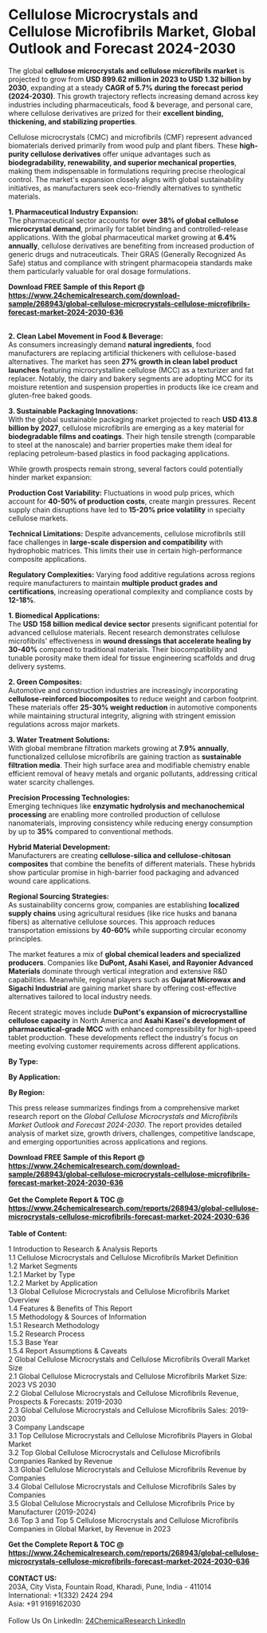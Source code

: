 <h1>Cellulose Microcrystals and Cellulose Microfibrils Market, Global Outlook and Forecast 2024-2030</h1><p>The global <strong>cellulose microcrystals and cellulose microfibrils market</strong> is projected to grow from <strong>USD 899.62 million in 2023 to USD 1.32 billion by 2030</strong>, expanding at a steady <strong>CAGR of 5.7% during the forecast period (2024-2030)</strong>. This growth trajectory reflects increasing demand across key industries including pharmaceuticals, food &amp; beverage, and personal care, where cellulose derivatives are prized for their <strong>excellent binding, thickening, and stabilizing properties</strong>.</p><p>Cellulose microcrystals (CMC) and microfibrils (CMF) represent advanced biomaterials derived primarily from wood pulp and plant fibers. These <strong>high-purity cellulose derivatives</strong> offer unique advantages such as <strong>biodegradability, renewability, and superior mechanical properties</strong>, making them indispensable in formulations requiring precise rheological control. The market's expansion closely aligns with global sustainability initiatives, as manufacturers seek eco-friendly alternatives to synthetic materials.</p><p><strong>1. Pharmaceutical Industry Expansion:</strong><br>
The pharmaceutical sector accounts for <strong>over 38% of global cellulose microcrystal demand</strong>, primarily for tablet binding and controlled-release applications. With the global pharmaceutical market growing at <strong>6.4% annually</strong>, cellulose derivatives are benefiting from increased production of generic drugs and nutraceuticals. Their GRAS (Generally Recognized As Safe) status and compliance with stringent pharmacopeia standards make them particularly valuable for oral dosage formulations.</p><div><b>Download FREE Sample of this Report @ 
            <a href="https://www.24chemicalresearch.com/download-sample/268943/global-cellulose-microcrystals-cellulose-microfibrils-forecast-market-2024-2030-636">
            https://www.24chemicalresearch.com/download-sample/268943/global-cellulose-microcrystals-cellulose-microfibrils-forecast-market-2024-2030-636</a></b></div><br><p><strong>2. Clean Label Movement in Food &amp; Beverage:</strong><br>
As consumers increasingly demand <strong>natural ingredients</strong>, food manufacturers are replacing artificial thickeners with cellulose-based alternatives. The market has seen <strong>27% growth in clean label product launches</strong> featuring microcrystalline cellulose (MCC) as a texturizer and fat replacer. Notably, the dairy and bakery segments are adopting MCC for its moisture retention and suspension properties in products like ice cream and gluten-free baked goods.</p><p><strong>3. Sustainable Packaging Innovations:</strong><br>
With the global sustainable packaging market projected to reach <strong>USD 413.8 billion by 2027</strong>, cellulose microfibrils are emerging as a key material for <strong>biodegradable films and coatings</strong>. Their high tensile strength (comparable to steel at the nanoscale) and barrier properties make them ideal for replacing petroleum-based plastics in food packaging applications.</p><p>While growth prospects remain strong, several factors could potentially hinder market expansion:</p><p><strong>Production Cost Variability:</strong> Fluctuations in wood pulp prices, which account for <strong>40-50% of production costs</strong>, create margin pressures. Recent supply chain disruptions have led to <strong>15-20% price volatility</strong> in specialty cellulose markets.</p><p><strong>Technical Limitations:</strong> Despite advancements, cellulose microfibrils still face challenges in <strong>large-scale dispersion and compatibility</strong> with hydrophobic matrices. This limits their use in certain high-performance composite applications.</p><p><strong>Regulatory Complexities:</strong> Varying food additive regulations across regions require manufacturers to maintain <strong>multiple product grades and certifications</strong>, increasing operational complexity and compliance costs by <strong>12-18%</strong>.</p><p><strong>1. Biomedical Applications:</strong><br>
The <strong>USD 158 billion medical device sector</strong> presents significant potential for advanced cellulose materials. Recent research demonstrates cellulose microfibrils' effectiveness in <strong>wound dressings that accelerate healing by 30-40%</strong> compared to traditional materials. Their biocompatibility and tunable porosity make them ideal for tissue engineering scaffolds and drug delivery systems.</p><p><strong>2. Green Composites:</strong><br>
Automotive and construction industries are increasingly incorporating <strong>cellulose-reinforced biocomposites</strong> to reduce weight and carbon footprint. These materials offer <strong>25-30% weight reduction</strong> in automotive components while maintaining structural integrity, aligning with stringent emission regulations across major markets.</p><p><strong>3. Water Treatment Solutions:</strong><br>
With global membrane filtration markets growing at <strong>7.9% annually</strong>, functionalized cellulose microfibrils are gaining traction as <strong>sustainable filtration media</strong>. Their high surface area and modifiable chemistry enable efficient removal of heavy metals and organic pollutants, addressing critical water scarcity challenges.</p><p><strong>Precision Processing Technologies:</strong><br>
    Emerging techniques like <strong>enzymatic hydrolysis and mechanochemical processing</strong> are enabling more controlled production of cellulose nanomaterials, improving consistency while reducing energy consumption by up to <strong>35%</strong> compared to conventional methods.</p><p><strong>Hybrid Material Development:</strong><br>
    Manufacturers are creating <strong>cellulose-silica and cellulose-chitosan composites</strong> that combine the benefits of different materials. These hybrids show particular promise in high-barrier food packaging and advanced wound care applications.</p><p><strong>Regional Sourcing Strategies:</strong><br>
    As sustainability concerns grow, companies are establishing <strong>localized supply chains</strong> using agricultural residues (like rice husks and banana fibers) as alternative cellulose sources. This approach reduces transportation emissions by <strong>40-60%</strong> while supporting circular economy principles.</p><p>The market features a mix of <strong>global chemical leaders and specialized producers</strong>. Companies like <strong>DuPont, Asahi Kasei, and Rayonier Advanced Materials</strong> dominate through vertical integration and extensive R&amp;D capabilities. Meanwhile, regional players such as <strong>Gujarat Microwax and Sigachi Industrial</strong> are gaining market share by offering cost-effective alternatives tailored to local industry needs.</p><p>Recent strategic moves include <strong>DuPont's expansion of microcrystalline cellulose capacity</strong> in North America and <strong>Asahi Kasei's development of pharmaceutical-grade MCC</strong> with enhanced compressibility for high-speed tablet production. These developments reflect the industry's focus on meeting evolving customer requirements across different applications.</p><p><strong>By Type:</strong></p><p><strong>By Application:</strong></p><p><strong>By Region:</strong></p><p>This press release summarizes findings from a comprehensive market research report on the <em>Global Cellulose Microcrystals and Microfibrils Market Outlook and Forecast 2024-2030</em>. The report provides detailed analysis of market size, growth drivers, challenges, competitive landscape, and emerging opportunities across applications and regions.</p><div><b>Download FREE Sample of this Report @ 
            <a href="https://www.24chemicalresearch.com/download-sample/268943/global-cellulose-microcrystals-cellulose-microfibrils-forecast-market-2024-2030-636">
            https://www.24chemicalresearch.com/download-sample/268943/global-cellulose-microcrystals-cellulose-microfibrils-forecast-market-2024-2030-636</a></b></div><br><div><b>Get the Complete Report & TOC @ 
            <a href="https://www.24chemicalresearch.com/reports/268943/global-cellulose-microcrystals-cellulose-microfibrils-forecast-market-2024-2030-636">
            https://www.24chemicalresearch.com/reports/268943/global-cellulose-microcrystals-cellulose-microfibrils-forecast-market-2024-2030-636</a></b></div><br>
            <b>Table of Content:</b><p>1 Introduction to Research & Analysis Reports<br />
    1.1 Cellulose Microcrystals and Cellulose Microfibrils Market Definition<br />
    1.2 Market Segments<br />
        1.2.1 Market by Type<br />
        1.2.2 Market by Application<br />
    1.3 Global Cellulose Microcrystals and Cellulose Microfibrils Market Overview<br />
    1.4 Features & Benefits of This Report<br />
    1.5 Methodology & Sources of Information<br />
        1.5.1 Research Methodology<br />
        1.5.2 Research Process<br />
        1.5.3 Base Year<br />
        1.5.4 Report Assumptions & Caveats<br />
2 Global Cellulose Microcrystals and Cellulose Microfibrils Overall Market Size<br />
    2.1 Global Cellulose Microcrystals and Cellulose Microfibrils Market Size: 2023 VS 2030<br />
    2.2 Global Cellulose Microcrystals and Cellulose Microfibrils Revenue, Prospects & Forecasts: 2019-2030<br />
    2.3 Global Cellulose Microcrystals and Cellulose Microfibrils Sales: 2019-2030<br />
3 Company Landscape<br />
    3.1 Top Cellulose Microcrystals and Cellulose Microfibrils Players in Global Market<br />
    3.2 Top Global Cellulose Microcrystals and Cellulose Microfibrils Companies Ranked by Revenue<br />
    3.3 Global Cellulose Microcrystals and Cellulose Microfibrils Revenue by Companies<br />
    3.4 Global Cellulose Microcrystals and Cellulose Microfibrils Sales by Companies<br />
    3.5 Global Cellulose Microcrystals and Cellulose Microfibrils Price by Manufacturer (2019-2024)<br />
    3.6 Top 3 and Top 5 Cellulose Microcrystals and Cellulose Microfibrils Companies in Global Market, by Revenue in 2023<br /></p><div><b>Get the Complete Report & TOC @ 
            <a href="https://www.24chemicalresearch.com/reports/268943/global-cellulose-microcrystals-cellulose-microfibrils-forecast-market-2024-2030-636">
            https://www.24chemicalresearch.com/reports/268943/global-cellulose-microcrystals-cellulose-microfibrils-forecast-market-2024-2030-636</a></b></div><br><b>CONTACT US:</b><br>
            203A, City Vista, Fountain Road, Kharadi, Pune, India - 411014<br>
            International: +1(332) 2424 294<br>
            Asia: +91 9169162030 <br><br>
            Follow Us On LinkedIn: <a href="https://www.linkedin.com/company/24chemicalresearch/">24ChemicalResearch LinkedIn</a>